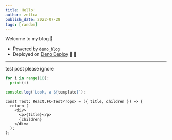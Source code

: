 ```yaml
---
title: Hello!
author: zettca
publish_date: 2022-07-28
tags: [random]
---
```


Welcome to my blog 👋

- Powered by [`deno_blog`](https://github.com/denoland/deno_blog)
- Deployed on [Deno Deploy](https://deno.com/deploy) 🦕 🚀

---

test post please ignore

```python
for i in range(10):
  print(i)
```

```js
console.log(`Look, a ${template}`);
```

```tsx
const Test: React.FC<TestProps> = ({ title, children }) => {
  return (
    <div>
      <p>{title}</p>
      {children}
    </div>
  );
};
```
